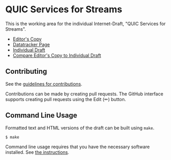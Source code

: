 # QUIC Services for Streams

This is the working area for the individual Internet-Draft, "QUIC Services for Streams".

* [Editor's Copy](https://kazuho.github.io/quic-services-for-streams/#go.draft-kazuho-quic-quic-services-for-streams.html)
* [Datatracker Page](https://datatracker.ietf.org/doc/draft-kazuho-quic-quic-services-for-streams)
* [Individual Draft](https://datatracker.ietf.org/doc/html/draft-kazuho-quic-quic-services-for-streams)
* [Compare Editor's Copy to Individual Draft](https://kazuho.github.io/quic-services-for-streams/#go.draft-kazuho-quic-quic-services-for-streams.diff)


## Contributing

See the
[guidelines for contributions](https://github.com/kazuho/quic-services-for-streams/blob/main/CONTRIBUTING.md).

Contributions can be made by creating pull requests.
The GitHub interface supports creating pull requests using the Edit (✏) button.


## Command Line Usage

Formatted text and HTML versions of the draft can be built using `make`.

```sh
$ make
```

Command line usage requires that you have the necessary software installed.  See
[the instructions](https://github.com/martinthomson/i-d-template/blob/main/doc/SETUP.md).

